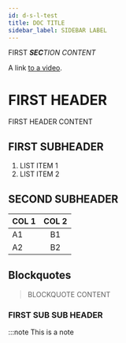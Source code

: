 ```yaml
---
id: d-s-l-test
title: DOC TITLE
sidebar_label: SIDEBAR LABEL
---
```


FIRST _**SEC**TION CONTENT_

A link [to a video](https://www.youtube.com/watch?v=dQw4w9WgXcQ).

<style>
  /* This style tag should be ignored and not break the build */
  .foo {

  }
</style>
<script>
  /* This script tag should be ignored and not break the build */
  console.log("Hello");
</script>

# FIRST HEADER

FIRST HEADER CONTENT

## FIRST SUBHEADER

1. LIST ITEM 1
1. LIST ITEM 2

## SECOND SUBHEADER


| COL 1 | COL 2 |
| ----- | :---: |
| A1    | B1    |
| A2    | B2    |

## Blockquotes

> BLOCKQUOTE CONTENT


### FIRST SUB SUB HEADER

:::note This is a note

